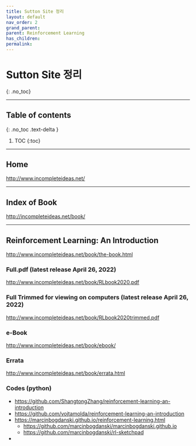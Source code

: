 ```yaml
---
title: Sutton Site 정리
layout: default
nav_order: 2
grand_parent:
parent: Reinforcement Learning
has_children:
permalink:
---
```


# Sutton Site 정리
{: .no_toc}

***

## Table of contents
{: .no_toc .text-delta }

1. TOC
{:toc}

***

## Home

<http://www.incompleteideas.net/>

***

## Index of Book

<http://incompleteideas.net/book/>

***

## Reinforcement Learning: An Introduction

<http://www.incompleteideas.net/book/the-book.html>

### Full.pdf (latest release April 26, 2022)
<http://www.incompleteideas.net/book/RLbook2020.pdf>

### Full Trimmed for viewing on computers (latest release April 26, 2022)
<http://www.incompleteideas.net/book/RLbook2020trimmed.pdf>

### e-Book
<http://www.incompleteideas.net/book/ebook/>

### Errata
<http://www.incompleteideas.net/book/errata.html>

### Codes (python)
- <https://github.com/ShangtongZhang/reinforcement-learning-an-introduction>
- <https://github.com/vojtamolda/reinforcement-learning-an-introduction>
- <https://marcinbogdanski.github.io/reinforcement-learning.html>
  - <https://github.com/marcinbogdanski/marcinbogdanski.github.io>
  - <https://github.com/marcinbogdanski/rl-sketchpad>
- 